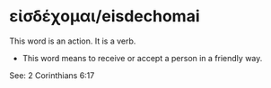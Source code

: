 # εἰσδέχομαι/eisdechomai
This word is an action. It is a verb.
* This word means to receive or accept a person in a friendly way.

See: 2 Corinthians 6:17

